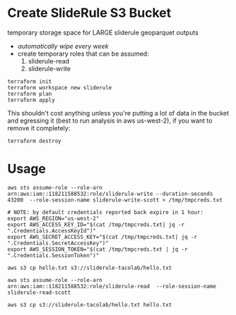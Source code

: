 # Create SlideRule S3 Bucket

temporary storage space for LARGE sliderule geoparquet outputs

- *automatically wipe every week*
- create temporary roles that can be assumed:
    1. sliderule-read
    2. sliderule-write


```
terraform init
terraform workspace new sliderule
terraform plan
terraform apply
```

This shouldn't cost anything unless you're putting a lot of data in the bucket and egressing it (best to run analysis in aws us-west-2), if you want to remove it completely:
```
terraform destroy
```

# Usage

```
aws sts assume-role --role-arn arn:aws:iam::118211588532:role/sliderule-write --duration-seconds 43200  --role-session-name sliderule-write-scott > /tmp/tmpcreds.txt

# NOTE: by default credentials reported back expire in 1 hour:
export AWS_REGION="us-west-2"
export AWS_ACCESS_KEY_ID="$(cat /tmp/tmpcreds.txt| jq -r ".Credentials.AccessKeyId")"
export AWS_SECRET_ACCESS_KEY="$(cat /tmp/tmpcreds.txt| jq -r ".Credentials.SecretAccessKey")"
export AWS_SESSION_TOKEN="$(cat /tmp/tmpcreds.txt | jq -r ".Credentials.SessionToken")"

aws s3 cp hello.txt s3://sliderule-tacolab/hello.txt
```

```
aws sts assume-role --role-arn arn:aws:iam::118211588532:role/sliderule-read  --role-session-name sliderule-read-scott

aws s3 cp s3://sliderule-tacolab/hello.txt hello.txt
```
